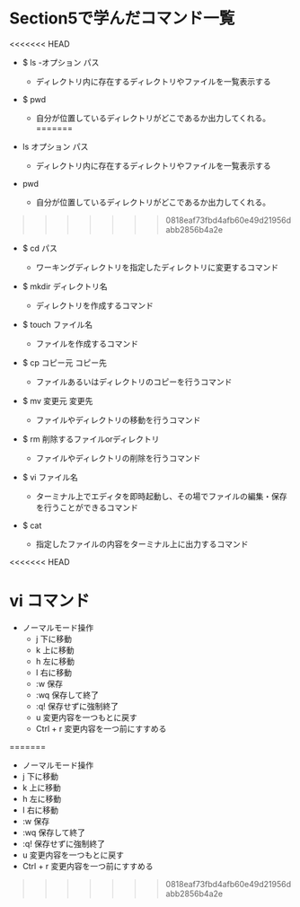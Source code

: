 # Section5で学んだコマンド一覧 

<<<<<<< HEAD
- $ ls -オプション パス
	- ディレクトリ内に存在するディレクトリやファイルを一覧表示する

- $ pwd
	- 自分が位置しているディレクトリがどこであるか出力してくれる。
=======
- ls オプション パス
	- ディレクトリ内に存在するディレクトリやファイルを一覧表示する

- pwd
 	- 自分が位置しているディレクトリがどこであるか出力してくれる。
>>>>>>> 0818eaf73fbd4afb60e49d21956dabb2856b4a2e

- $ cd パス
	- ワーキングディレクトリを指定したディレクトリに変更するコマンド

- $ mkdir ディレクトリ名
	- ディレクトリを作成するコマンド

- $ touch ファイル名
	- ファイルを作成するコマンド

- $ cp コピー元 コピー先
	- ファイルあるいはディレクトリのコピーを行うコマンド

- $ mv 変更元 変更先
	- ファイルやディレクトリの移動を行うコマンド

- $ rm 削除するファイルorディレクトリ
	- ファイルやディレクトリの削除を行うコマンド

- $ vi ファイル名
	- ターミナル上でエディタを即時起動し、その場でファイルの編集・保存を行うことができるコマンド

- $ cat 
	- 指定したファイルの内容をターミナル上に出力するコマンド

<<<<<<< HEAD
# vi コマンド

- ノーマルモード操作
 	- j 下に移動
 	- k 上に移動
 	- h 左に移動
 	- l 右に移動
 	- :w 保存
	- :wq 保存して終了
	- :q! 保存せずに強制終了
 	- u 変更内容を一つもとに戻す
 	- Ctrl + r 変更内容を一つ前にすすめる





=======
- ノーマルモード操作
 - j 下に移動
 - k 上に移動
 - h 左に移動
 - l 右に移動
 - :w 保存
 - :wq 保存して終了
 - :q! 保存せずに強制終了
 - u 変更内容を一つもとに戻す
 - Ctrl + r 変更内容を一つ前にすすめる
>>>>>>> 0818eaf73fbd4afb60e49d21956dabb2856b4a2e
